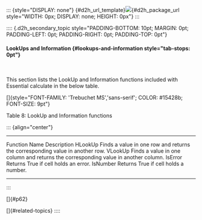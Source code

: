 ::: {style="DISPLAY: none"}
[](ms-xhelp:///?Id=d2h_url_template){#d2h_url_template}![](!package_url!){#d2h_package_url style="WIDTH: 0px; DISPLAY: none; HEIGHT: 0px"}
:::

:::: {.d2h_secondary_topic style="PADDING-BOTTOM: 10pt; MARGIN: 0pt; PADDING-LEFT: 0pt; PADDING-RIGHT: 0pt; PADDING-TOP: 0pt"}
#### LookUps and Information {#lookups-and-information style="tab-stops: 0pt"}

 

This section lists the LookUp and Information functions included with Essential calculate in the below table.

[]{style="FONT-FAMILY: 'Trebuchet MS','sans-serif'; COLOR: #15428b; FONT-SIZE: 9pt"} 

Table 8: LookUp and Information functions

::: {align="center"}
  --------------- ------------------------------------------------------------------------------------
  Function Name   Description
  HLookUp         Finds a value in one row and returns the corresponding value in another row.
  VLookUp         Finds a value in one column and returns the corresponding value in another column.
  IsError         Returns True if cell holds an error.
  IsNumber        Returns True if cell holds a number.
  --------------- ------------------------------------------------------------------------------------
:::

[]{#p62} 

[]{#related-topics}
::::
